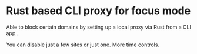 # Rust based CLI proxy for focus mode
Able to block certain domains by setting up a local proxy via Rust from a CLI
app...

You can disable just a few sites or just one. More time controls.

